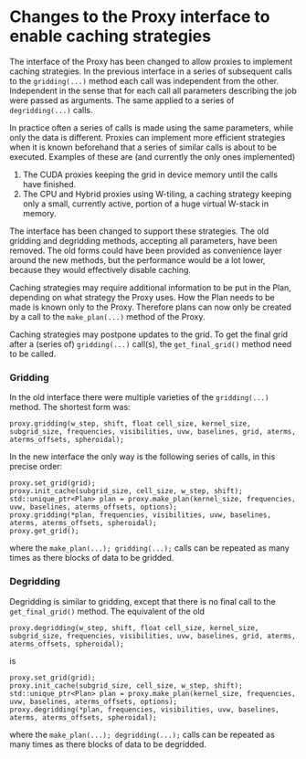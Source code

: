 # Changes to the Proxy interface to enable caching strategies

The interface of the Proxy has been changed to allow proxies to implement caching strategies.
In the previous interface in a series of subsequent calls to the `gridding(...)` method
each call was independent from the other. Independent in the sense that for each call all parameters describing the job were passed as arguments. The same applied to a series of `degridding(...)` calls.

In practice often a series of calls is made using the same parameters, while only the data is different. Proxies can implement more efficient strategies when it is known beforehand that a series of similar calls is about to be executed. Examples of these are (and currently the only ones implemented)

1. The CUDA proxies keeping the grid in device memory until the calls have finished.
2. The CPU and Hybrid proxies using W-tiling, a caching strategy keeping only a small, currently active, portion of a huge virtual W-stack in memory.

The interface has been changed to support these strategies. The old gridding and degridding methods, accepting all parameters, have been removed. The old forms could have been provided as convenience layer around the new methods, but the performance would be a lot lower, because they would effectively disable caching.

Caching strategies may require additional information to be put in the Plan, depending on what strategy the Proxy uses. How the Plan needs to be made is known only to the Proxy. Therefore plans can now only be created by a call to the `make_plan(...)` method of the Proxy.

Caching strategies may postpone updates to the grid. To get the final grid after a (series of) `gridding(...)` call(s), the `get_final_grid()` method need to be called.

### Gridding
In the old interface there were multiple varieties of the `gridding(...)` method. The shortest form was:
```
proxy.gridding(w_step, shift, float cell_size, kernel_size, subgrid_size, frequencies, visibilities, uvw, baselines, grid, aterms, aterms_offsets, spheroidal);
```

In the new interface the only way is the following series of calls, in this precise order:
```
proxy.set_grid(grid);
proxy.init_cache(subgrid_size, cell_size, w_step, shift);
std::unique_ptr<Plan> plan = proxy.make_plan(kernel_size, frequencies, uvw, baselines, aterms_offsets, options);
proxy.gridding(*plan, frequencies, visibilities, uvw, baselines, aterms, aterms_offsets, spheroidal);
proxy.get_grid();
```
where the `make_plan(...); gridding(...);` calls can be repeated as many times as there blocks of data to be gridded.

### Degridding
Degridding is similar to gridding, except that there is no final call to the `get_final_grid()` method.
The equivalent of the old
```
proxy.degridding(w_step, shift, float cell_size, kernel_size, subgrid_size, frequencies, visibilities, uvw, baselines, grid, aterms, aterms_offsets, spheroidal);
```
is
```
proxy.set_grid(grid);
proxy.init_cache(subgrid_size, cell_size, w_step, shift);
std::unique_ptr<Plan> plan = proxy.make_plan(kernel_size, frequencies, uvw, baselines, aterms_offsets, options);
proxy.degridding(*plan, frequencies, visibilities, uvw, baselines, aterms, aterms_offsets, spheroidal);
```
where the `make_plan(...); degridding(...);` calls can be repeated as many times as there blocks of data to be degridded.
